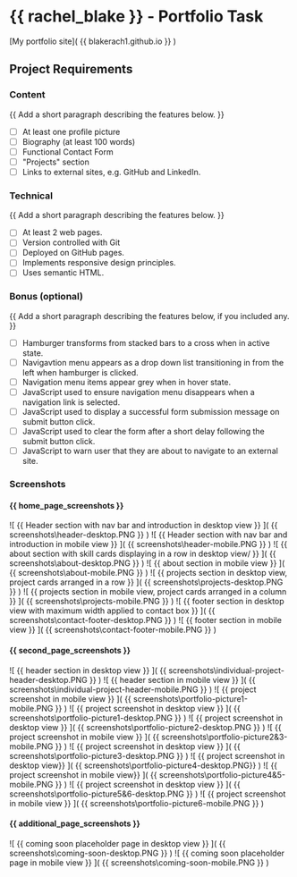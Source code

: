 # {{ rachel_blake }} - Portfolio Task

[My portfolio site]( {{ blakerach1.github.io }} )

## Project Requirements

### Content

{{ Add a short paragraph describing the features below. }}

- [ ] At least one profile picture
- [ ] Biography (at least 100 words)
- [ ] Functional Contact Form
- [ ] "Projects" section
- [ ] Links to external sites, e.g. GitHub and LinkedIn.

### Technical

{{ Add a short paragraph describing the features below. }}

- [ ] At least 2 web pages.
- [ ] Version controlled with Git
- [ ] Deployed on GitHub pages.
- [ ] Implements responsive design principles.
- [ ] Uses semantic HTML.

### Bonus (optional)

{{ Add a short paragraph describing the features below, if you included any. }}

- [ ] Hamburger transforms from stacked bars to a cross when in active state.
- [ ] Navigavtion menu appears as a drop down list transitioning in from the left when hamburger is clicked.
- [ ] Navigation menu items appear grey when in hover state.
- [ ] JavaScript used to ensure navigation menu disappears when a navigation link is selected.
- [ ] JavaScript used to display a successful form submission message on submit button click.
- [ ] JavaScript used to clear the form after a short delay following the submit button click.
- [ ] JavaScript to warn user that they are about to navigate to an external site.

### Screenshots

#### {{ home_page_screenshots }}

![ {{ Header section with nav bar and introduction in desktop view }} ]( {{ screenshots\header-desktop.PNG }} )
![ {{ Header section with nav bar and introduction in mobile view }} ]( {{ screenshots\header-mobile.PNG }} )
![ {{ about section with skill cards displaying in a row in desktop view/  }} ]( {{ screenshots\about-desktop.PNG }} )
![ {{ about section in mobile view }} ]( {{ screenshots\about-mobile.PNG }} )
![ {{ projects section in desktop view, project cards arranged in a row }} ]( {{ screenshots\projects-desktop.PNG }} )
![ {{ projects section in mobile view, project cards arranged in a column }} ]( {{ screenshots\projects-mobile.PNG }} )
![ {{ footer section in desktop view with maximum width applied to contact box }} ]( {{ screenshots\contact-footer-desktop.PNG }} )
![ {{ footer section in mobile view }} ]( {{ screenshots\contact-footer-mobile.PNG }} )

#### {{ second_page_screenshots }}

![ {{ header section in desktop view }} ]( {{ screenshots\individual-project-header-desktop.PNG }} )
![ {{ header section in mobile view }} ]( {{ screenshots\individual-project-header-mobile.PNG }} )
![ {{ project screenshot in mobile view }} ]( {{ screenshots\portfolio-picture1-mobile.PNG }} )
![ {{ project screenshot in desktop view }} ]( {{ screenshots\portfolio-picture1-desktop.PNG }} )
![ {{ project screenshot in desktop view }} ]( {{ screenshots\portfolio-picture2-desktop.PNG }} )
![ {{ project screenshot in mobile view }} ]( {{ screenshots\portfolio-picture2&3-mobile.PNG }} )
![ {{ project screenshot in desktop view }} ]( {{ screenshots\portfolio-picture3-desktop.PNG }} )
![ {{ project screenshot in desktop view}} ]( {{ screenshots\portfolio-picture4-desktop.PNG}} )
![ {{ project screenshot in mobile view}} ]( {{ screenshots\portfolio-picture4&5-mobile.PNG }} )
![ {{ project screenshot in desktop view }} ]( {{ screenshots\portfolio-picture5&6-desktop.PNG }} )
![ {{ project screenshot in mobile view }} ]( {{ screenshots\portfolio-picture6-mobile.PNG }} )

#### {{ additional_page_screenshots }}

![ {{ coming soon placeholder page in desktop view }} ]( {{ screenshots\coming-soon-desktop.PNG }} )
![ {{ coming soon placeholder page in mobile view }} ]( {{ screenshots\coming-soon-mobile.PNG }} )

